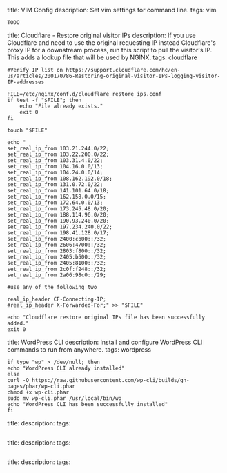 title: VIM Config
description: Set vim settings for command line.
tags: vim
```
TODO
```

title: Cloudflare - Restore original visitor IPs
description: If you use Cloudflare and need to use the original requesting IP instead Cloudflare's proxy IP for a downstream process, run this script to pull the visitor's IP. This adds a lookup file that will be used by NGINX.
tags: cloudflare

```
#Verify IP list on https://support.cloudflare.com/hc/en-us/articles/200170786-Restoring-original-visitor-IPs-logging-visitor-IP-addresses

FILE=/etc/nginx/conf.d/cloudflare_restore_ips.conf
if test -f "$FILE"; then
    echo "File already exists."
    exit 0
fi

touch "$FILE"

echo "
set_real_ip_from 103.21.244.0/22;
set_real_ip_from 103.22.200.0/22;
set_real_ip_from 103.31.4.0/22;
set_real_ip_from 104.16.0.0/13;
set_real_ip_from 104.24.0.0/14;
set_real_ip_from 108.162.192.0/18;
set_real_ip_from 131.0.72.0/22;
set_real_ip_from 141.101.64.0/18;
set_real_ip_from 162.158.0.0/15;
set_real_ip_from 172.64.0.0/13;
set_real_ip_from 173.245.48.0/20;
set_real_ip_from 188.114.96.0/20;
set_real_ip_from 190.93.240.0/20;
set_real_ip_from 197.234.240.0/22;
set_real_ip_from 198.41.128.0/17;
set_real_ip_from 2400:cb00::/32;
set_real_ip_from 2606:4700::/32;
set_real_ip_from 2803:f800::/32;
set_real_ip_from 2405:b500::/32;
set_real_ip_from 2405:8100::/32;
set_real_ip_from 2c0f:f248::/32;
set_real_ip_from 2a06:98c0::/29;

#use any of the following two

real_ip_header CF-Connecting-IP;
#real_ip_header X-Forwarded-For;" >> "$FILE"

echo "Cloudflare restore original IPs file has been successfully added."
exit 0
```

title: WordPress CLI
description: Install and configure WordPress CLI commands to run from anywhere.
tags: wordpress

```
if type "wp" > /dev/null; then
echo "WordPress CLI already installed"
else 
curl -O https://raw.githubusercontent.com/wp-cli/builds/gh-pages/phar/wp-cli.phar
chmod +x wp-cli.phar
sudo mv wp-cli.phar /usr/local/bin/wp
echo "WordPress CLI has been successfully installed"
fi
```

title: 
description: 
tags: 

```
```

title: 
description: 
tags: 

```
```

title: 
description: 
tags: 

```
```

